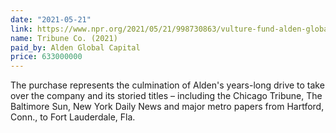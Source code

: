 ```yaml
---
date: "2021-05-21"
link: https://www.npr.org/2021/05/21/998730863/vulture-fund-alden-global-known-for-slashing-newsrooms-buys-tribune-papers
name: Tribune Co. (2021)
paid_by: Alden Global Capital
price: 633000000
---
```


The purchase represents the culmination of Alden's years-long drive to take
over the company and its storied titles – including the Chicago Tribune, The
Baltimore Sun, New York Daily News and major metro papers from Hartford,
Conn., to Fort Lauderdale, Fla.
